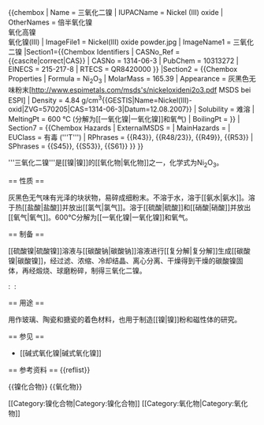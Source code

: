 {{chembox
| Name = 三氧化二镍
| IUPACName = Nickel (III) oxide
| OtherNames = 倍半氧化镍<br />氧化高镍<br />氧化镍(III)
| ImageFile1 = Nickel(III) oxide powder.jpg
| ImageName1 = 三氧化二镍
|Section1={{Chembox Identifiers
| CASNo_Ref = {{cascite|correct|CAS}}
| CASNo = 1314-06-3
| PubChem = 10313272
| EINECS = 215-217-8
| RTECS = QR8420000
  }}
|Section2 = {{Chembox Properties
| Formula = Ni<sub>2</sub>O<sub>3</sub>
| MolarMass = 165.39
| Appearance = 灰黑色无味粉末<ref>[http://www.espimetals.com/msds's/nickeloxideni2o3.pdf MSDS bei ESPI]</ref>
| Density = 4.84 g/cm<sup>3</sup><ref name="biade">{{GESTIS|Name=Nickel(III)-oxid|ZVG=570205|CAS=1314-06-3|Datum=12.08.2007}}</ref>
| Solubility = 难溶<ref Name="biade" />
| MeltingPt = 600 °C (分解为[[一氧化镍|一氧化镍]]和氧气<ref Name="biade" />)
| BoilingPt =
  }}
| Section7 = {{Chembox Hazards
| ExternalMSDS =
| MainHazards =
| EUClass = 有毒 ('''T''')
| RPhrases = {{R43}}, {{R48/23}}, {{R49}}, {{R53}}
| SPhrases = {{S45}}, {{S53}}, {{S61}}
  }}
}}

'''三氧化二镍'''是[[镍|镍]]的[[氧化物|氧化物]]之一，化学式为Ni<sub>2</sub>O<sub>3</sub>。

== 性质 ==

灰黑色无气味有光泽的块状物，易碎成细粉末。不溶于水，溶于[[氨水|氨水]]。溶于热[[盐酸|盐酸]]并放出[[氯气|氯气]]。溶于[[硫酸|硫酸]]和[[硝酸|硝酸]]并放出[[氧气|氧气]]。600°C分解为[[一氧化镍|一氧化镍]]和氧气。

== 制备 ==

[[硫酸镍|硫酸镍]]溶液与[[碳酸钠|碳酸钠]]溶液进行[[复分解|复分解]]生成[[碳酸镍|碳酸镍]]，经过滤、浓缩、冷却结晶、离心分离、干燥得到干燥的碳酸镍固体，再经煅烧、球磨粉碎，制得三氧化二镍。

: <math>\rm \ NiSO_4+Na_2CO_3\rightarrow NiCO_3+Na_2SO_4</math>
: <math>\rm \ 2NiCO_3 \ \xrightarrow {\triangle} \ Ni_2O_3+CO\uparrow + CO_2\uparrow</math>

== 用途 ==

用作玻璃、陶瓷和搪瓷的着色材料，也用于制造[[镍|镍]]粉和磁性体的研究。

== 参见 ==

* [[碱式氧化镍|碱式氧化镍]]

== 参考资料 ==
{{reflist}}

{{镍化合物}}
{{氧化物}}

[[Category:镍化合物|Category:镍化合物]]
[[Category:氧化物|Category:氧化物]]
